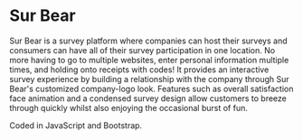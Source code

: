 # Sur Bear
Sur Bear is a survey platform where companies can host their surveys and consumers can have all of their survey participation in one location. No more having to go to multiple websites, enter personal information multiple times, and holding onto receipts with codes! It provides an interactive survey experience by building a relationship with the company through Sur Bear's customized company-logo look. Features such as overall satisfaction face animation and a condensed survey design allow customers to breeze through quickly whilst also enjoying the occasional burst of fun.

Coded in JavaScript and Bootstrap.
